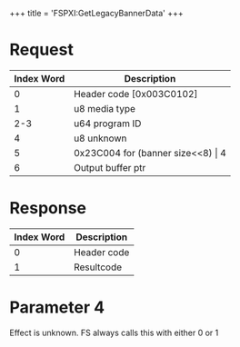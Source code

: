 +++
title = 'FSPXI:GetLegacyBannerData'
+++

# Request

| Index Word | Description                          |
|------------|--------------------------------------|
| 0          | Header code \[0x003C0102\]           |
| 1          | u8 media type                        |
| 2-3        | u64 program ID                       |
| 4          | u8 unknown                           |
| 5          | 0x23C004 for (banner size\<\<8) \| 4 |
| 6          | Output buffer ptr                    |

# Response

| Index Word | Description |
|------------|-------------|
| 0          | Header code |
| 1          | Resultcode  |

# Parameter 4

Effect is unknown. FS always calls this with either 0 or 1